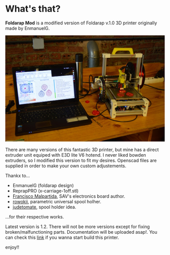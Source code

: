 # What's that?

**Foldarap Mod** is a modified version of Foldarap v.1.0 3D printer originally made by EnmanuelG.

![Foldarap Mod v.1.0](pics/Leia_3DPP2016_byMACasanova.jpg)

There are many versions of this fantastic 3D printer, but mine has a direct extruder unit equiped with E3D lite V6 hotend. I never liked bowden extruders, so I modified this version to fit my desires. Openscad files are supplied in order to make your own custom adjustements.

Thankx to...

  * EnmanuelG (foldarap design)
  * ReprapPRO (x-carriage-1off.stl)
  * [Francisco Malpartida](https://github.com/fmalpartida), SAV's electronics board author.
  * [rowokii](https://www.thingiverse.com/thing:767317), parametric universal spool holher.
  * [judetomate](https://www.thingiverse.com/thing:47752), spool holder idea.

...for their respective works.

Latest version is 1.2. There will not be more versions except for fixing broken/malfunctioning parts.
Documentation will be uploaded asap!. You can check this [link](http://reprap.org/wiki/FoldaRap1_Build_Manual) if you wanna start build this printer.



enjoy!!